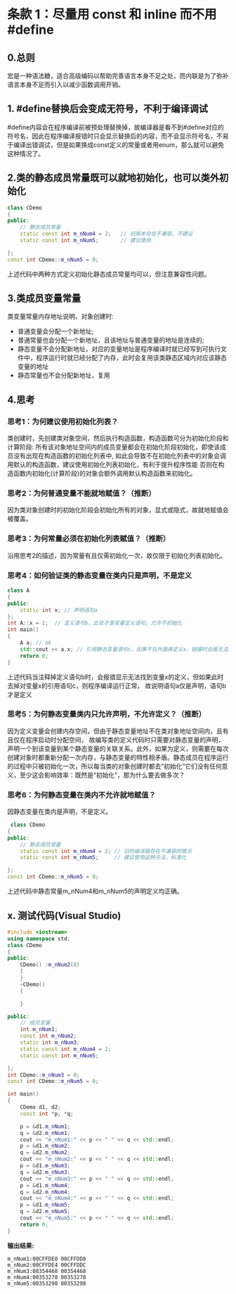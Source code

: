 # 条款 1：尽量用 const 和 inline 而不用#define

## 0.总则

宏是一种语法糖，适合高级编码以帮助完善语言本身不足之处，而内联是为了弥补语言本身不足而引入以减少函数调用开销。

## 1. #define替换后会变成无符号，不利于编译调试

 #define内容会在程序编译前被预处理替换掉，故编译器是看不到#define对应的符号名，因此在程序编译报错时只会显示替换后的内容，而不会显示符号名，不易于编译出错调试，但是如果换成const定义的常量或者用enum，那么就可以避免这种情况了。

## 2.类的静态成员常量既可以就地初始化，也可以类外初始化

```cpp
class CDemo
{
public:
    // 静态成员常量
    static const int m_nNum4 = 2;   // 旧版本存在不兼容，不建议
    static const int m_nNum5;       // 建议使用

};
const int CDemo::m_nNum5 = 0;
```

上述代码中两种方式定义初始化静态成员常量均可以，但注意兼容性问题。

## 3.类成员变量常量

类变量常量内存地址说明，对象创建时:

* 普通变量会分配一个新地址;
* 普通常量也会分配一个新地址，且该地址与普通变量的地址是连续的;
* 静态变量不会分配新地址，对应的变量地址是程序编译时就已经写到可执行文件中，程序运行时就已经分配了内存，此时会复用该类静态区域内对应该静态变量的地址
* 静态常量也不会分配新地址，复用

## 4.思考

### 思考1：为何建议使用初始化列表？

类创建时，先创建类对象空间，然后执行构造函数，构造函数可分为初始化阶段和计算阶段:
所有该对象地址空间内的成员变量都会在初始化阶段初始化，即使该成员没有出现在构造函数的初始化列表中,
如此会导致不在初始化列表中的对象会调用默认的构造函数，建议使用初始化列表初始化，有利于提升程序性能
否则在构造函数内初始化(计算阶段)的对象会额外调用默认构造函数来初始化。

### 思考2：为何普通变量不能就地赋值？（推断）

因为类对象创建时的初始化阶段会初始化所有的对象，显式或隐式，故就地赋值会被覆盖。

### 思考3：为何常量必须在初始化列表赋值？（推断）

沿用思考2的描述，因为常量有且仅需初始化一次，故仅限于初始化列表初始化。

### 思考4：如何验证类的静态变量在类内只是声明，不是定义

```cpp
class A
{
public:
    static int x; // 声明语句a
};
int A::x = 1;  // 定义语句b，此处才是变量定义语句，允许不初始化
int main()
{
    A a; // ok
    std::cout << a.x; // 引用静态变量语句c，如果不在外面再定义x，链接时会报无法解析的外部符号类似的错误
    return 0;
}
```

上述代码当注释掉定义语句b时，会报错显示无法找到变量x的定义，但如果此时去掉对变量x的引用语句c，则程序编译运行正常，
故说明语句a仅是声明，语句b才是定义

### 思考5：为何静态变量类内只允许声明，不允许定义？（推断）

因为定义变量会创建内存空间，但由于静态变量地址不在类对象地址空间内，且有且仅在程序启动时分配空间，
故编写类的定义代码时只需要对静态变量的声明，声明一个到该变量到某个静态变量的关联关系。此外，如果为定义，则需要在每次创建对象时都重新分配一次内存，与静态变量的特性相矛盾。静态成员在程序运行的过程中只被初始化一次，所以每当类的对象创建时都去“初始化”它们没有任何意义，至少这会影响效率：既然是“初始化”，那为什么要去做多次？

### 思考6：为何静态变量在类内不允许就地赋值？

因静态变量在类内是声明，不是定义。

```cpp
 class CDemo
{
public:
    // 静态成员常量
    static const int m_nNum4 = 2; // 旧的编译器存在不谦容的情况
    static const int m_nNum5;     // 建议使用这种方法，标准化

};
const int CDemo::m_nNum5 = 0;
```

 上述代码中静态常量m_nNum4和m_nNum5的声明定义均正确。

## x. 测试代码(Visual Studio)

```cpp
#include <iostream>
using namespace std;
class CDemo
{
public:
    CDemo() :m_nNum2(8)
    {
    }
    ~CDemo()
    {

    }

public:
    // 成员变量
    int m_nNum1;
    const int m_nNum2;
    static int m_nNum3;
    static const int m_nNum4 = 2;
    static const int m_nNum5;

};
int CDemo::m_nNum3 = 0;
const int CDemo::m_nNum5 = 0;

int main()
{
    CDemo d1, d2;
    const int *p, *q;

    p = &d1.m_nNum1;
    q = &d2.m_nNum1;
    cout << "m_nNum1:" << p << " " << q << std::endl;
    p = &d1.m_nNum2;
    q = &d2.m_nNum2;
    cout << "m_nNum2:" << p << " " << q << std::endl;
    p = &d1.m_nNum3;
    q = &d2.m_nNum3;
    cout << "m_nNum3:" << p << " " << q << std::endl;
    p = &d1.m_nNum4;
    q = &d2.m_nNum4;
    cout << "m_nNum4:" << p << " " << q << std::endl;
    p = &d1.m_nNum5;
    q = &d2.m_nNum5;
    cout << "m_nNum5:" << p << " " << q << std::endl;
    return 0;
}
```

**输出结果:**

```output
m_nNum1:00CFFDE0 00CFFDD8
m_nNum2:00CFFDE4 00CFFDDC
m_nNum3:00354468 00354468
m_nNum4:00353278 00353278
m_nNum5:00353298 00353298
```